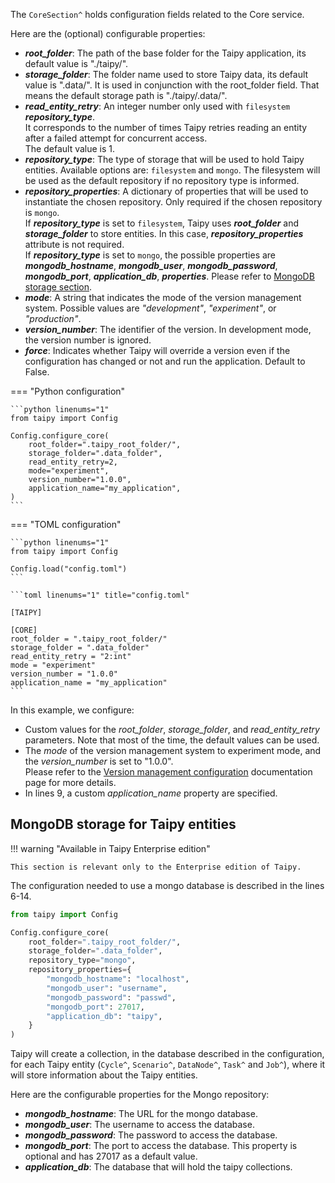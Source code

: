 The `CoreSection^` holds configuration fields related to the Core service.

Here are the (optional) configurable properties:

- _**root_folder**_: The path of the base folder for the Taipy application, its default value is
    "./taipy/".
- _**storage_folder**_: The folder name used to store Taipy data, its default value is ".data/".
    It is used in conjunction with the root_folder field. That means the default storage path is
    "./taipy/.data/".
- _**read_entity_retry**_: An integer number only used with `filesystem` _**repository_type**_. <br>
    It corresponds to the number of times Taipy retries reading an entity after a failed attempt
    for concurrent access. <br>
    The default value is 1.
- _**repository_type**_: The type of storage that will be used to hold Taipy entities. Available
    options are: `filesystem` and `mongo`. The filesystem will be used as the default
    repository if no repository type is informed.
- _**repository_properties**_: A dictionary of properties that will be used to instantiate the
    chosen repository. Only required if the chosen repository is `mongo`.</br>
    If _**repository_type**_ is set to `filesystem`, Taipy uses _**root_folder**_ and
    _**storage_folder**_ to store entities. In this case, _**repository_properties**_ attribute
    is not required.</br>
    If _**repository_type**_ is set to `mongo`, the possible properties are
    _**mongodb_hostname**_, _**mongodb_user**_, _**mongodb_password**_, _**mongodb_port**_,
    _**application_db**_, _**properties**_. Please refer to
    [MongoDB storage section](core-config.md#mongodb-storage-for-taipy-entities).
- _**mode**_: A string that indicates the mode of the version management system.
    Possible values are *"development"*, *"experiment"*, or *"production"*.
- _**version_number**_: The identifier of the version. In development mode, the version number
    is ignored.
- _**force**_: Indicates whether Taipy will override a version even if the configuration has
    changed or not and run the application. Default to False.

=== "Python configuration"

    ```python linenums="1"
    from taipy import Config

    Config.configure_core(
        root_folder=".taipy_root_folder/",
        storage_folder=".data_folder",
        read_entity_retry=2,
        mode="experiment",
        version_number="1.0.0",
        application_name="my_application",
    )
    ```

=== "TOML configuration"

    ```python linenums="1"
    from taipy import Config

    Config.load("config.toml")
    ```

    ```toml linenums="1" title="config.toml"

    [TAIPY]

    [CORE]
    root_folder = ".taipy_root_folder/"
    storage_folder = ".data_folder"
    read_entity_retry = "2:int"
    mode = "experiment"
    version_number = "1.0.0"
    application_name = "my_application"
    ```

In this example, we configure:

  - Custom values for the *root_folder*, *storage_folder*, and *read_entity_retry* parameters.
      Note that most of the time, the default values can be used.
  - The *mode* of the version management system to experiment mode, and the *version_number* is
      set to "1.0.0".</br>
      Please refer to the [Version management configuration](../../userman/configuration/core-config.md)
      documentation page for more details.
  - In lines 9, a custom *application_name* property are specified.

## MongoDB storage for Taipy entities

!!! warning "Available in Taipy Enterprise edition"

    This section is relevant only to the Enterprise edition of Taipy.

The configuration needed to use a mongo database is described in the lines 6-14.

```python linenums="1"
from taipy import Config

Config.configure_core(
    root_folder=".taipy_root_folder/",
    storage_folder=".data_folder",
    repository_type="mongo",
    repository_properties={
        "mongodb_hostname": "localhost",
        "mongodb_user": "username",
        "mongodb_password": "passwd",
        "mongodb_port": 27017,
        "application_db": "taipy",
    }
)
```

Taipy will create a collection, in the database described in the configuration, for each Taipy
entity (`Cycle^`, `Scenario^`, `DataNode^`, `Task^` and `Job^`), where it will store information
about the Taipy entities.

Here are the configurable properties for the Mongo repository:

  - _**mongodb_hostname**_: The URL for the mongo database.
  - _**mongodb_user**_: The username to access the database.
  - _**mongodb_password**_: The password to access the database.
  - _**mongodb_port**_: The port to access the database. This property is optional and has 27017
      as a default value.
  - _**application_db**_: The database that will hold the taipy collections.
